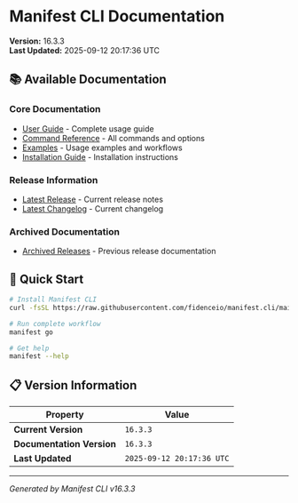 # Manifest CLI Documentation

**Version:** 16.3.3  
**Last Updated:** 2025-09-12 20:17:36 UTC

## 📚 Available Documentation

### Core Documentation
- [User Guide](USER_GUIDE.md) - Complete usage guide
- [Command Reference](COMMAND_REFERENCE.md) - All commands and options
- [Examples](EXAMPLES.md) - Usage examples and workflows
- [Installation Guide](INSTALLATION.md) - Installation instructions

### Release Information
- [Latest Release](RELEASE_v16.3.3.md) - Current release notes
- [Latest Changelog](CHANGELOG_v16.3.3.md) - Current changelog

### Archived Documentation
- [Archived Releases](zArchive/) - Previous release documentation

## 🚀 Quick Start

```bash
# Install Manifest CLI
curl -fsSL https://raw.githubusercontent.com/fidenceio/manifest.cli/main/install-cli.sh | bash

# Run complete workflow
manifest go

# Get help
manifest --help
```

## 📋 Version Information

| Property | Value |
|----------|-------|
| **Current Version** | `16.3.3` |
| **Documentation Version** | `16.3.3` |
| **Last Updated** | `2025-09-12 20:17:36 UTC` |

---
*Generated by Manifest CLI v16.3.3*
